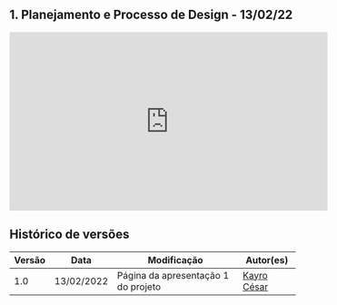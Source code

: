 ## 1. Planejamento e Processo de Design - 13/02/22

<div align="center">
    <iframe width="560" height="315" src="https://www.youtube.com/embed/nY-IyJS9BtU" title="YouTube video player" frameborder="0" allow="accelerometer; autoplay; clipboard-write; encrypted-media; gyroscope; picture-in-picture" allowfullscreen></iframe>
</div>

## Histórico de versões
| Versão | Data | Modificação | Autor(es) |
|--|--|--|--|
| 1.0 | 13/02/2022 | Página da apresentação 1 do projeto |[Kayro César](github.com/kayrocesar) |
